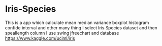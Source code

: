# Iris-Species
This is a app which calculate mean median variance boxplot histogram confide interval and other many thing I select Iris Species dataset and then speallength column  I use swing jfreechart and database 
https://www.kaggle.com/uciml/iris
